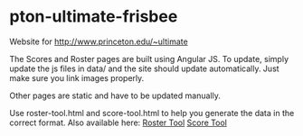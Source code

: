 # pton-ultimate-frisbee

Website for http://www.princeton.edu/~ultimate

The Scores and Roster pages are built using Angular JS. To update, simply update the js files in data/ and the site should update automatically. Just make sure you link images properly.

Other pages are static and have to be updated manually.

Use roster-tool.html and score-tool.html to help you generate the data in the correct format. Also available here:
[Roster Tool](https://dl.dropboxusercontent.com/u/4753930/Ultimate%20Frisbee/roster-tool.html)
[Score Tool](https://dl.dropboxusercontent.com/u/4753930/Ultimate%20Frisbee/score-tool.html)
